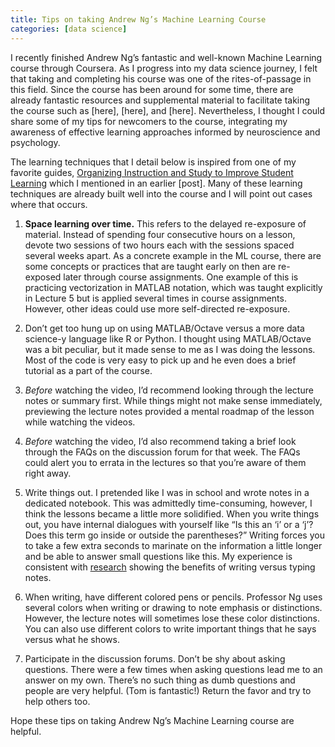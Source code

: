 ```yaml
---
title: Tips on taking Andrew Ng’s Machine Learning Course
categories: [data science]
---
```


I recently finished Andrew Ng’s fantastic and well-known Machine Learning course through Coursera. As I progress into my data science journey, I felt that taking and completing his course was one of the rites-of-passage in this field. Since the course has been around for some time, there are already fantastic resources and supplemental material to facilitate taking the course such as [here], [here], and [here]. Nevertheless, I thought I could share some of my tips for newcomers to the course, integrating my awareness of effective learning approaches informed by neuroscience and psychology.

The learning techniques that I detail below is inspired from one of my favorite guides, [Organizing Instruction and Study to Improve Student Learning](https://ies.ed.gov/ncee/wwc/PracticeGuide/1) which I mentioned in an earlier [post]. Many of these learning techniques are already built well into the course and I will point out cases where that occurs.



1. **Space learning over time.** This refers to the delayed re-exposure of material. Instead of spending four consecutive hours on a lesson, devote two sessions of two hours each with the sessions spaced several weeks apart. As a concrete example in the ML course, there are some concepts or practices that are taught early on then are re-exposed later through course assignments. One example of this is practicing vectorization in MATLAB notation, which was taught explicitly in Lecture 5 but is applied several times in course assignments. However, other ideas could use more self-directed re-exposure. 



1. Don’t get too hung up on using MATLAB/Octave versus a more data science-y language like R or Python. I thought using MATLAB/Octave was a bit peculiar, but it made sense to me as I was doing the lessons. Most of the code is very easy to pick up and he even does a brief tutorial as a part of the course.

2. *Before* watching the video, I’d recommend looking through the lecture notes or summary first. While things might not make sense immediately, previewing the lecture notes provided a mental roadmap of the lesson while watching the videos.

3. *Before* watching the video, I’d also recommend taking a brief look through the FAQs on the discussion forum for that week. The FAQs could alert you to errata in the lectures so that you’re aware of them right away.

4. Write things out. I pretended like I was in school and wrote notes in a dedicated notebook. This was admittedly time-consuming, however, I think the lessons became a little more solidified. When you write things out, you have internal dialogues with yourself like “Is this an ‘i’ or a ‘j’? Does this term go inside or outside the parentheses?” Writing forces you to take a few extra seconds to marinate on the information a little longer and be able to answer small questions like this. My experience is consistent with [research](https://www.scientificamerican.com/article/a-learning-secret-don-t-take-notes-with-a-laptop/) showing the benefits of writing versus typing notes.

5. When writing, have different colored pens or pencils. Professor Ng uses several colors when writing or drawing to note emphasis or distinctions. However, the lecture notes will sometimes lose these color distinctions. You can also use different colors to write important things that he says versus what he shows.

6. Participate in the discussion forums. Don’t be shy about asking questions. There were a few times when asking questions lead me to an answer on my own. There’s no such thing as dumb questions and people are very helpful. (Tom is fantastic!) Return the favor and try to help others too.

Hope these tips on taking Andrew Ng’s Machine Learning course are helpful.